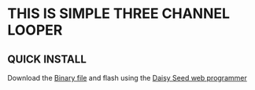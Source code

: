 # THIS IS SIMPLE THREE CHANNEL LOOPER

## QUICK INSTALL
Download the [Binary file](simple-looper-touch.bin) and flash using the [Daisy Seed web programmer](https://electro-smith.github.io/Programmer/)